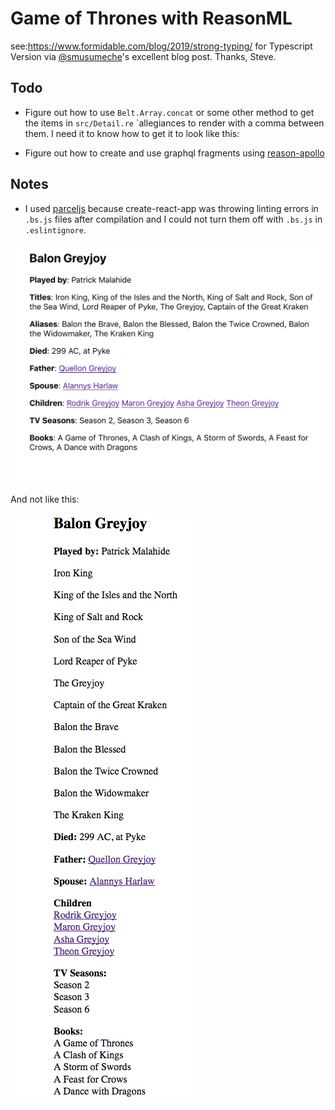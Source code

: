 # Game of Thrones with ReasonML

see:<https://www.formidable.com/blog/2019/strong-typing/> for Typescript Version via [@smusumeche](https://twitter.com/smusumeche)'s excellent blog post. Thanks, Steve.

## Todo

- Figure out how to use `Belt.Array.concat` or some other method to get the items in `src/Detail.re` `allegiances to render with a comma between them. I need it to know how to get it to look like this:

- Figure out how to create and use graphql fragments using [reason-apollo](https://github.com/apollographql/reason-apollo)

## Notes

- I used [parceljs](https://github.com/parcel-bundler/parcel#readme) because create-react-app was throwing linting errors in `.bs.js` files after compilation and I could not turn them off with `.bs.js` in `.eslintignore`.

![ui-sample](./readme/balongreyjoy.png)

And not like this:

![ui-sample-bad](./readme/balongreyjoybad.png)
